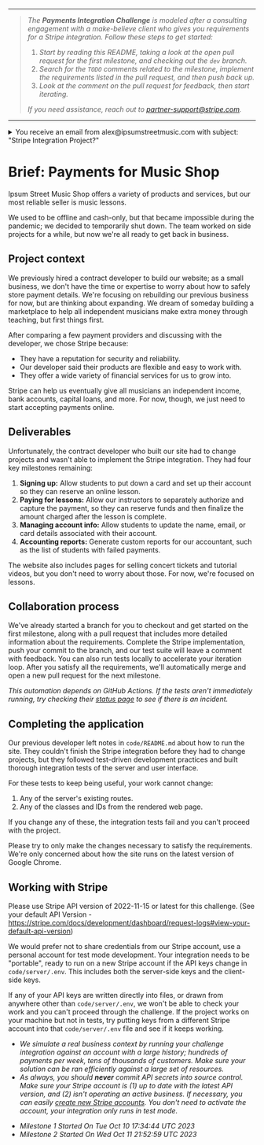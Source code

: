 _____
>_The **Payments Integration Challenge** is modeled after a consulting engagement with a make-believe client who gives you requirements for a Stripe integration.  Follow these steps to get started:_
> 1. _Start by reading this README, taking a look at the open pull request for the first milestone, and checking out the `dev` branch._
> 2. _Search for the `TODO` comments related to the milestone, implement the requirements listed in the pull request, and then push back up._
> 3. _Look at the comment on the pull request for feedback, then start iterating._
>
> _If you need assistance, reach out to partner-support@stripe.com._
___

<details> 
  <summary>You receive an email from alex@ipsumstreetmusic.com with subject: "Stripe Integration Project?" </summary>
  
  <br />
  
  Hello!  
  
  I'm the owner of the Ipsum Street Music Shop.  My small team and I need a developer to add a Stripe integration to our website so I can start accepting payments online.  If you can help us, please see the attached project brief for more info about our implementation needs.
  
  Thank you,
  
  Alex

</details>

# Brief: Payments for Music Shop

Ipsum Street Music Shop offers a variety of products and services, but our most reliable seller is music lessons.

We used to be offline and cash-only, but that became impossible during the pandemic; we decided to temporarily shut down.  The team worked on side projects for a while, but now we're all ready to get back in business.

## Project context

We previously hired a contract developer to build our website; as a small business, we don't have the time or expertise to worry about how to safely store payment details.  We're focusing on rebuilding our previous business for now, but are thinking about expanding.  We dream of someday building a marketplace to help all independent musicians make extra money through teaching, but first things first.

After comparing a few payment providers and discussing with the developer, we chose Stripe because:

- They have a reputation for security and reliability.
- Our developer said their products are flexible and easy to work with.
- They offer a wide variety of financial services for us to grow into.

Stripe can help us eventually give all musicians an independent income, bank accounts, capital loans, and more.  For now, though, we just need to start accepting payments online.

## Deliverables

Unfortunately, the contract developer who built our site had to change projects and wasn't able to implement the Stripe integration.  They had four key milestones remaining:

1. **Signing up:** Allow students to put down a card and set up their account so they can reserve an online lesson.
2. **Paying for lessons:** Allow our instructors to separately authorize and capture the payment, so they can reserve funds and then finalize the amount charged after the lesson is complete.
3. **Managing account info:** Allow students to update the name, email, or card details associated with their account.
4. **Accounting reports:** Generate custom reports for our accountant, such as the list of students with failed payments.

The website also includes pages for selling concert tickets and tutorial videos, but you don't need to worry about those.  For now, we're focused on lessons.

## Collaboration process

We've already started a branch for you to checkout and get started on the first milestone, along with a pull request that includes more detailed information about the requirements.  Complete the Stripe implementation, push your commit to the branch, and our test suite will leave a comment with feedback.  You can also run tests locally to accelerate your iteration loop.  After you satisfy all the requirements, we'll automatically merge and open a new pull request for the next milestone.

_This automation depends on GitHub Actions.  If the tests aren't immediately running, try checking their [status page](https://www.githubstatus.com/) to see if there is an incident._

## Completing the application 

Our previous developer left notes in `code/README.md` about how to run the site.  They couldn't finish the Stripe integration before they had to change projects, but they followed test-driven development practices and built thorough integration tests of the server and user interface.  

For these tests to keep being useful, your work cannot change:
1. Any of the server's existing routes.
2. Any of the classes and IDs from the rendered web page.

If you change any of these, the integration tests fail and you can't proceed with the project.  

Please try to only make the changes necessary to satisfy the requirements.  We're only concerned about how the site runs on the latest version of Google Chrome.  

## Working with Stripe

Please use Stripe API version of 2022-11-15 or latest for this challenge. (See your default API Version - https://stripe.com/docs/development/dashboard/request-logs#view-your-default-api-version)

We would prefer not to share credentials from our Stripe account, use a personal account for test mode development.  Your integration needs to be "portable", ready to run on a new Stripe account if the API keys change in `code/server/.env`.  This includes both the server-side keys and the client-side keys.  

If any of your API keys are written directly into files, or drawn from anywhere other than `code/server/.env`, we won't be able to check your work and you can't proceed through the challenge.  If the project works on your machine but not in tests, try putting keys from a different Stripe account into that `code/server/.env` file and see if it keeps working.

 * _We simulate a real business context by running your challenge integration against an account with a large history; hundreds of payments per week, tens of thousands of customers.  Make sure your solution can be ran efficiently against a large set of resources._
 * _As always, you should **never** commit API secrets into source control. Make sure your Stripe account is (1) up to date with the latest API version, and (2) isn't operating an active business.  If necessary, you can easily [create new Stripe accounts](https://stripe.com/docs/multiple-accounts).  You don't need to activate the account, your integration only runs in test mode._

 
- _Milestone 1 Started On Tue Oct 10 17:34:44 UTC 2023_
- _Milestone 2 Started On Wed Oct 11 21:52:59 UTC 2023_ 